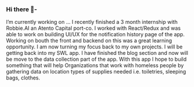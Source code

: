 ### Hi there 👋-

I’m currently working on ...
I recently finished a 3 month internship with Robbie.AI an Atento Capital port-co. I worked with React/Redux and was able to work on building UI/UX for the notification history page of the app. Working on bouth the front and backend on this was a great learning opportunity. I am now turning my focus back to my own projects. I will be getting back into my SWL app. I have finished the blog section and now will be move to the data collection part of the app. With this app I hope to build something that will help Organizations that work with homeless people by gathering data on location types of supplies needed i.e. toiletries, sleeping bags, clothes.  

  
<!--
**Esoteric918/Esoteric918** is a ✨ _special_ ✨ repository because its `README.md` (this file) appears on your GitHub profile.

Here are some ideas to get you started:


- 🌱 I’m currently learning ...
- 👯 I’m looking to collaborate on ...
- 🤔 I’m looking for help with ...
- 💬 Ask me about ...
- 📫 How to reach me: ...
- 😄 Pronouns: ...
- ⚡ Fun fact: ...
-->
